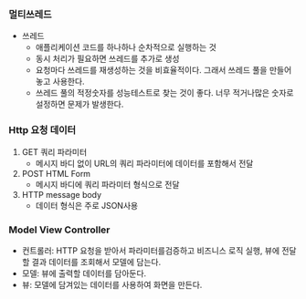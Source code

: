 ### 멀티쓰레드
- 쓰레드
    - 애플리케이션 코드를 하나하나 순차적으로 실행하는 것
    - 동시 처리가 필요하면 쓰레드를 추가로 생성
    - 요청마다 쓰레드를 재생성하는 것을 비효율적이다. 그래서 쓰레드 풀을 만들어 놓고 사용한다.
    - 쓰레드 풀의 적정숫자를 성능테스트로 찾는 것이 좋다. 너무 적거나많은 숫자로 설정하면 문제가 발생한다.

### Http 요청 데이터
1. GET 쿼리 파라미터
    - 메시지 바디 없이 URL의 쿼리 파라미터에 데이터를 포함해서 전달
2. POST HTML Form
    - 메시지 바디에 쿼리 파라미터 형식으로 전달
3. HTTP message body
    - 데이터 형식은 주로 JSON사용

### Model View Controller
- 컨트롤러: HTTP 요청을 받아서 파라미터를검증하고 비즈니스 로직 실행, 뷰에 전달할 결과 데이터를 조회해서 모델에 담는다.
- 모델: 뷰에 출력할 데이터를 담아둔다.
- 뷰: 모델에 담겨있는 데이터를 사용하여 화면을 만든다.